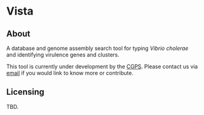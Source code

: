 # Vista
## About
A database and genome assembly search tool for typing _Vibrio cholerae_ and identifying virulence genes and clusters.

This tool is currently under development by the [CGPS](https://www.pathogensurveillance.net/). Please contact us via [email](mailto:cgps@sanger.ac.uk) if you would link to know more or contribute.

## Licensing
TBD.